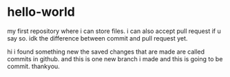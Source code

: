 # hello-world
my first repository where i can store files. i can also accept pull request if u say so. 
idk the difference between commit and pull request yet.

hi 
i found something new 
the saved changes that are made are called commits in github.
and this is one new branch i made and this is going to be commit.
thankyou.



